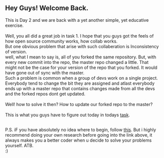 ## Hey Guys! Welcome Back.

This is Day 2 and we are back with a yet another simple, yet educative exercise.<br>
<br>
Well, you all did a great job in task 1. I hope that you guys got the feels of how open source community works, how collab works.<br>
But one obvious problem that arise with such collaberation is Inconsistency of version.<br>
well, what I mean to say is, all of you forked the same repository. But, with every new commit into the repo, the master repo changed a little. That might not be the case for your version of the repo that you forked. It would have gone out of sync with the master.<br>
Such a problem is common when a group of devs work on a single project. Everybody tend to change the bit they are assigned and atlast everybody ends up with a master repo that contains changes made from all the devs and the forked repos dont get updated.<br>
<br>
Well! how to solve it then? How to update our forked repo to the master?<br>
<br>
This is what you guys have to figure out today in todays [task](https://github.com/EnigmaVSSUT/Induction-2020/blob/master/Git2/Instructions.md).<br>
<br>

P.S. iF you have absolutely no idea where to begin, follow [this](https://www.youtube.com/watch?v=YhwBgYPfoVE).
But i highly recommend doing your own research before going into the link above, it always makes you a better coder when u decide to solve your problems yourself. ATB.
<br>
:)

